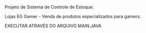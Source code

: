 Projeto de Sistema de Controle de Estoque.

Lojas EG Gamer - Venda de produtos especializados para gamers.

EXECUTAR ATRAVÉS DO ARQUIVO MAIN.JAVA